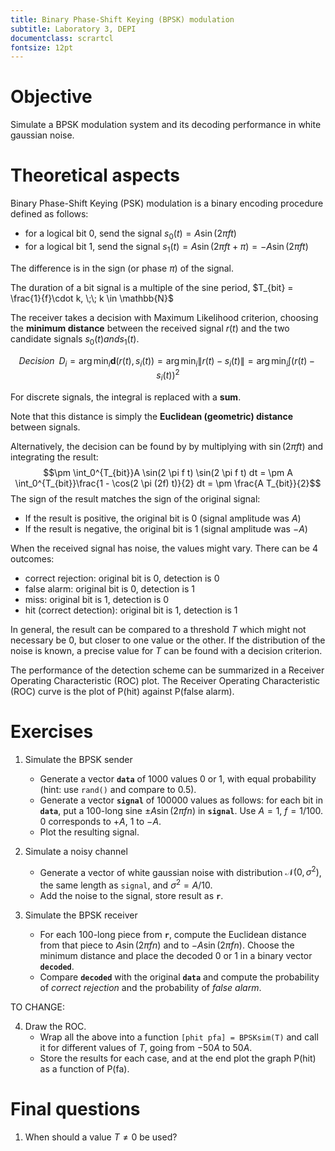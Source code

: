 ```yaml
---
title: Binary Phase-Shift Keying (BPSK) modulation
subtitle: Laboratory 3, DEPI
documentclass: scrartcl
fontsize: 12pt
---
```



# Objective

Simulate a BPSK modulation system and its decoding performance in white gaussian noise.

# Theoretical aspects

Binary Phase-Shift Keying (PSK) modulation is a binary encoding procedure defined as follows:

* for a logical bit 0, send the signal $s_0(t) = A \sin(2 \pi f t)$
* for a logical bit 1, send the signal $s_1(t) = A \sin(2 \pi f t + \pi) = - A \sin(2 \pi f t)$

The difference is in the sign (or phase $\pi$) of the signal.

The duration of a bit signal is a multiple of the sine period, $T_{bit} = \frac{1}{f}\cdot k, \;\; k \in \mathbb{N}$

The receiver takes a decision with Maximum Likelihood criterion, 
choosing the **minimum distance** between the received signal $r(t)$ and the
two candidate signals $s_0(t) and s_1(t)$.

$$Decision \;\; D_i = \arg\min_i \mathbf{d} \left(r(t), s_i(t) \right) = \arg\min_i \|r(t) - s_i(t)\| = \arg\min_i \int \left( r(t) - s_i(t) \right)^2$$

For discrete signals, the integral is replaced with a **sum**.

Note that this distance is simply the **Euclidean (geometric) distance** between signals.

Alternatively, the decision can be found by by multiplying with $\sin(2 \pi f t)$ and integrating the result:
$$\pm \int_0^{T_{bit}}A \sin(2 \pi f t) \sin(2 \pi f t) dt = \pm A \int_0^{T_{bit}}\frac{1 - \cos(2 \pi (2f) t)}{2} dt
= \pm \frac{A T_{bit}}{2}$$
The sign of the result matches the sign of the original signal:

  * If the result is positive, the original bit is 0 (signal amplitude was $A$)
  * If the result is negative, the original bit is 1 (signal amplitude was $-A$)

When the received signal has noise, the values might vary. There can be 4 outcomes:

  * correct rejection: original bit is 0, detection is 0
  * false alarm: original bit is 0, detection is 1
  * miss: original bit is 1, detection is 0
  * hit (correct detection): original bit is 1, detection is 1

In general, the result can be compared to a threshold $T$ which might not necessary be 0, but closer to one value or the other.
If the distribution of the noise is known, a precise value for $T$ can be found 
with a decision criterion.

The performance of the detection scheme can be summarized in a Receiver Operating Characteristic (ROC) plot.
The Receiver Operating Characteristic (ROC) curve is the plot of
P(hit) against  P(false alarm).


# Exercises

1. Simulate the BPSK sender
    * Generate a vector **`data`** of 1000 values $0$ or $1$, with equal probability (hint: use `rand()` and compare to 0.5).
    * Generate a vector **`signal`** of 100000 values as follows: for each bit in **`data`**, put
    a 100-long sine $\pm A \sin(2 \pi f n)$ in **`signal`**. Use $A = 1$, $f=1/100$. $0$ corresponds to $+A$, $1$ to $-A$.
    * Plot the resulting signal.
    
2. Simulate a noisy channel
	* Generate a vector of white gaussian noise with distribution $\mathcal{N}(0, \sigma^2)$, the same length as `signal`, and $\sigma^2 = A/10$.
	* Add the noise to the signal, store result as **`r`**.
	
3. Simulate the BPSK receiver
	* For each 100-long piece from **`r`**, compute the Euclidean distance from that piece to $A \sin(2 \pi f n)$ and to $-A \sin(2 \pi f n)$. Choose the minimum distance
    and place the decoded 0 or 1 in a binary vector **`decoded`**.
	* Compare **`decoded`** with the original **`data`** and compute the probability of *correct rejection* and the probability of *false alarm*.

TO CHANGE:	

4. Draw the ROC. 
    * Wrap all the above into a function `[phit pfa] = BPSKsim(T)` and call it for different values of $T$, going from $-50A$ to $50A$.
    * Store the results for each case, and at the end plot the graph P(hit) as a function of P(fa).
	

# Final questions

1. When should a value $T \neq 0$ be used?

